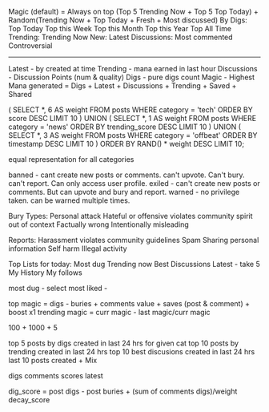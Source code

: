 Magic (default) = Always on top (Top 5 Trending Now + Top 5 Top Today) + Random(Trending Now + Top Today + Fresh + Most discussed)
By Digs:
  Top Today
  Top this Week
  Top this Month
  Top this Year
  Top All Time
Trending:
  Trending Now
New:
  Latest 
Discussions:
  Most commented
  Controversial

------------


Latest - by created at time
Trending - mana earned in last hour
Discussions - Discussion Points (num & quality)
Digs - pure digs count
Magic - Highest Mana generated = Digs + Latest + Discussions + Trending + Saved + Shared

(
  SELECT *, 6 AS weight FROM posts WHERE category = 'tech' ORDER BY score DESC LIMIT 10
)
UNION
(
  SELECT *, 1 AS weight FROM posts WHERE category = 'news' ORDER BY trending_score DESC LIMIT 10
)
UNION
(
  SELECT *, 3 AS weight FROM posts WHERE category = 'offbeat' ORDER BY timestamp DESC LIMIT 10
)
ORDER BY RAND() * weight DESC
LIMIT 10;

equal representation for all categories


banned - cant create new posts or comments. can't upvote. Can't bury. can't report. Can only access user profile.
exiled - can't create new posts or comments. But can upvote and bury and report.
warned - no privilege taken. can be warned multiple times.

Bury Types:
  Personal attack 
  Hateful or offensive
  violates community spirit
  out of context
  Factually wrong
  Intentionally misleading

Reports:
  Harassment
  violates community guidelines
  Spam
  Sharing personal information
  Self harm
  Illegal activity


Top Lists for today:
  Most dug 
  Trending now
  Best Discussions
  Latest - take 5
  My History
  My follows

most dug - select 
most liked - 

top magic = digs - buries + comments value + saves (post & comment) + boost x1
trending magic = curr magic - last magic/curr magic

100 + 1000 + 5 

top 5 posts by digs created in last 24 hrs for given cat
top 10 posts by trending created in last 24 hrs
top 10 best discusions created in last 24 hrs
last 10 posts created
+
Mix

digs
comments scores
latest

dig_score = post digs - post buries + (sum of comments digs)/weight
decay_score

